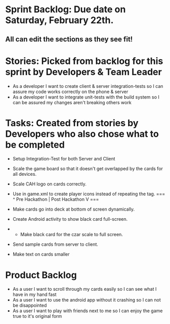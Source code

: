 Sprint Backlog: Due date on Saturday,  February 22th.
====================================================
All can edit the sections as they see fit!
------------------------------------------
Stories: Picked from backlog for this sprint by Developers & Team Leader
===============================================================================
* As a developer I want to create client & server integration-tests so I can assure my code works correctly on the phone & server 
* As a developer I want to integrate unit-tests with the build system so I can be assured my changes aren't breaking others work

Tasks: Created from stories by Developers who also chose what to be completed
===============================================================================
* Setup Integration-Test for both Server and Client

* Scale the game board so that it doesn't get overlapped by the cards for all devices.
* Scale CAH logo on cards correctly.

* Use <include/> in game.xml to create player icons instead of repeating the <RelativeLayout/> tag.
=== ^ Pre Hackathon | Post Hackathon  V ===
* Make cards go into deck at bottom of screen dynamically.
* Create Android activity to show black card full-screen.
* * Make black card for the czar scale to full screen.
* Send sample cards from server to client.
* Make text on cards smaller

Product Backlog
===============
* As a user I want to scroll through my cards easily so I can see what I have in my hand fast
* As a user I want to use the android app without it crashing so I can not be disappointed 
* As a user I want to play with friends next to me so I can enjoy the game true to it's original form
